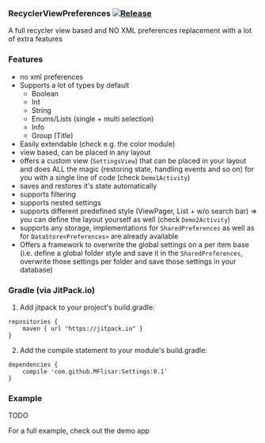 ### RecyclerViewPreferences [![Release](https://jitpack.io/v/MFlisar/RecyclerViewPreferences.svg)](https://jitpack.io/#MFlisar/RecyclerViewPreferences)

A full recycler view based and NO XML preferences replacement with a lot of extra features

### Features

* no xml preferences
* Supports a lot of types by default
	* Boolean
	* Int
	* String
	* Enums/Lists (single + multi selection)
	* Info
	* Group (Title)
* Easily extendable (check e.g. the color module)
* view based, can be placed in any layout
* offers a custom view (`SettingsView`) that can be placed in your layout and does ALL the magic (restoring state, handling events and so on) for you with a single line of code (check `Demo1Activity`)
* saves and restores it's state automatically
* supports filtering
* supports nested settings
* supports different predefined style (ViewPager, List + w/o search bar) => you can define the layout yourself as well (check `Demo2Activity`)
* supports any storage, implementations for `SharedPreferences` as well as for `DataStore<Preferences>` are already available
* Offers a framework to overwrite the global settings on a per item base (i.e. define a global folder style and save it in the `SharedPreferences`, overwrite those settings per folder and save those settings in your database)

### Gradle (via JitPack.io)

1) Add jitpack to your project's build.gradle:
```
repositories {
	maven { url "https://jitpack.io" }
}
```

2) Add the compile statement to your module's build.gradle:
```
dependencies {
	compile 'com.github.MFlisar:Settings:0.1'
}
```

### Example

TODO

For a full example, check out the demo app
